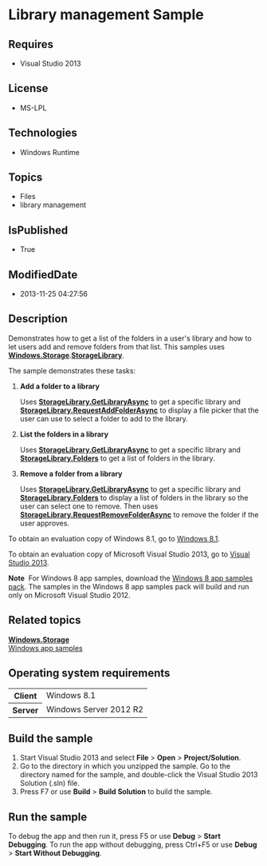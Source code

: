 # Library management Sample
## Requires
* Visual Studio 2013
## License
* MS-LPL
## Technologies
* Windows Runtime
## Topics
* Files
* library management
## IsPublished
* True
## ModifiedDate
* 2013-11-25 04:27:56
## Description

<div id="mainSection">
<p>Demonstrates how to get a list of the folders in a user's library and how to let users add and remove folders from that list. This samples uses
<a href="http://msdn.microsoft.com/library/windows/apps/br227346"><b>Windows.Storage</b></a>.<a href="http://msdn.microsoft.com/library/windows/apps/dn251722"><b>StorageLibrary</b></a>.
</p>
<p>The sample demonstrates these tasks:</p>
<ol>
<li>
<p><b>Add a folder to a library</b></p>
<p>Uses <a href="http://msdn.microsoft.com/library/windows/apps/dn251725"><b>StorageLibrary.GetLibraryAsync</b></a> to get a specific library and
<a href="http://msdn.microsoft.com/library/windows/apps/dn251726"><b>StorageLibrary.RequestAddFolderAsync</b></a> to display a file picker that the user can use to select a folder to add to the library.</p>
</li><li>
<p><b>List the folders in a library</b></p>
<p>Uses <a href="http://msdn.microsoft.com/library/windows/apps/dn251725"><b>StorageLibrary.GetLibraryAsync</b></a> to get a specific library and
<a href="http://msdn.microsoft.com/library/windows/apps/dn251724"><b>StorageLibrary.Folders</b></a> to get a list of folders in the library.</p>
</li><li>
<p><b>Remove a folder from a library</b></p>
<p>Uses <a href="http://msdn.microsoft.com/library/windows/apps/dn251725"><b>StorageLibrary.GetLibraryAsync</b></a> to get a specific library and
<a href="http://msdn.microsoft.com/library/windows/apps/dn251724"><b>StorageLibrary.Folders</b></a> to display a list of folders in the library so the user can select one to remove. Then uses
<a href="http://msdn.microsoft.com/library/windows/apps/dn251727"><b>StorageLibrary.RequestRemoveFolderAsync</b></a> to remove the folder if the user approves.</p>
</li></ol>
<p>To obtain an evaluation copy of Windows&nbsp;8.1, go to <a href="http://go.microsoft.com/fwlink/p/?linkid=301696">
Windows&nbsp;8.1</a>. </p>
<p>To obtain an evaluation copy of Microsoft Visual Studio&nbsp;2013, go to <a href="http://go.microsoft.com/fwlink/p/?linkid=301697">
Visual Studio&nbsp;2013</a>. </p>
<p></p>
<p class="note"><b>Note</b>&nbsp;&nbsp;For Windows&nbsp;8 app samples, download the <a href="http://go.microsoft.com/fwlink/p/?LinkId=301698">
Windows&nbsp;8 app samples pack</a>. The samples in the Windows&nbsp;8 app samples pack will build and run only on Microsoft Visual Studio&nbsp;2012.</p>
<p></p>
<h2><a id="related_topics"></a>Related topics</h2>
<dl><dt><a href="http://msdn.microsoft.com/library/windows/apps/br227346"><b>Windows.Storage</b></a>
</dt><dt><a href="http://go.microsoft.com/fwlink/p/?LinkID=227694">Windows app samples</a>
</dt></dl>
<h2>Operating system requirements</h2>
<table>
<tbody>
<tr>
<th>Client</th>
<td><dt>Windows&nbsp;8.1 </dt></td>
</tr>
<tr>
<th>Server</th>
<td><dt>Windows Server&nbsp;2012&nbsp;R2 </dt></td>
</tr>
</tbody>
</table>
<h2>Build the sample</h2>
<p></p>
<ol>
<li>Start Visual Studio&nbsp;2013 and select <b>File</b> &gt; <b>Open</b> &gt; <b>Project/Solution</b>.
</li><li>Go to the directory in which you unzipped the sample. Go to the directory named for the sample, and double-click the Visual Studio&nbsp;2013 Solution (.sln) file.
</li><li>Press F7 or use <b>Build</b> &gt; <b>Build Solution</b> to build the sample. </li></ol>
<p></p>
<h2>Run the sample</h2>
<p>To debug the app and then run it, press F5 or use <b>Debug</b> &gt; <b>Start Debugging</b>. To run the app without debugging, press Ctrl&#43;F5 or use
<b>Debug</b> &gt; <b>Start Without Debugging</b>. </p>
</div>
